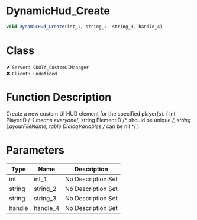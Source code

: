 # DynamicHud_Create
```js	
void DynamicHud_Create(int_1, string_2, string_3, handle_4)
```
# Class
✔ `Server: CDOTA_CustomUIManager`  
✖ `Client: undefined`  

# Function Description
Create a new custom UI HUD element for the specified player(s). ( int PlayerID /*-1 means everyone*/, string ElementID /* should be unique */, string LayoutFileName, table DialogVariables /* can be nil */ )
# Parameters
Type|Name|Description
--|--|--
int|int_1|No Description Set
string|string_2|No Description Set
string|string_3|No Description Set
handle|handle_4|No Description Set
